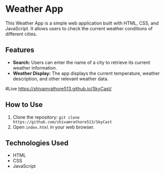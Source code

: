 # Weather App

This Weather App is a simple web application built with HTML, CSS, and JavaScript. It allows users to check the current weather conditions of different cities.

## Features

- **Search:** Users can enter the name of a city to retrieve its current weather information.
- **Weather Display:** The app displays the current temperature, weather description, and other relevant weather data.

#Live 
https://shivamrathore513.github.io/SkyCast/

## How to Use

1. Clone the repository: `git clone https://github.com/shivamrathore513/SkyCast`
2. Open `index.html` in your web browser.


## Technologies Used

- HTML
- CSS
- JavaScript
